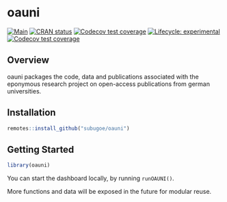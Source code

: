 # oauni

<!-- badges: start -->
[![Main](https://github.com/subugoe/oauni/workflows/.github/workflows/main.yaml/badge.svg)](https://github.com/subugoe/oauni/actions)
[![CRAN
status](https://www.r-pkg.org/badges/version/oauni)](https://CRAN.R-project.org/package=oauni)
[![Codecov test
coverage](https://codecov.io/gh/subugoe/oauni/branch/master/graph/badge.svg)](https://codecov.io/gh/subugoe/oauni)
[![Lifecycle:
experimental](https://img.shields.io/badge/lifecycle-experimental-orange.svg)](https://www.tidyverse.org/lifecycle/#experimental)
[![Codecov test
coverage](https://codecov.io/gh/subugoe/oauni/branch/master/graph/badge.svg)](https://codecov.io/gh/subugoe/oauni?branch=master)
<!-- badges: end -->

## Overview

oauni packages the code, data and publications associated with the eponymous research project on open-access publications from german universities.


## Installation

```r
remotes::install_github("subugoe/oauni")
```


## Getting Started

```r
library(oauni)
```

You can start the dashboard locally, by running `runOAUNI()`.

More functions and data will be exposed in the future for modular reuse.
